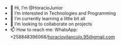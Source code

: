 - 👋 Hi, I’m @HoracioJunior
- 👀 I’m interested in Technologies and Programming 
- 🌱 I’m currently learning a little bit all
- 💞️ I’m looking to collaborate on projects
- 📫 How to reach me: WhatsApp: +258848396068/horaciovilanculo.95@gmail.com 

<!---
HoracioJunior/HoracioJunior is a ✨ special ✨ repository because its `README.md` (this file) appears on your GitHub profile.
You can click the Preview link to take a look at your changes.
--->
